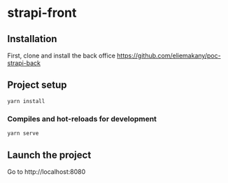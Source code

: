 # strapi-front

## Installation
First, clone and install the back office https://github.com/eliemakany/poc-strapi-back

## Project setup
```
yarn install
```

### Compiles and hot-reloads for development
```
yarn serve
```

## Launch the project
Go to http://localhost:8080
